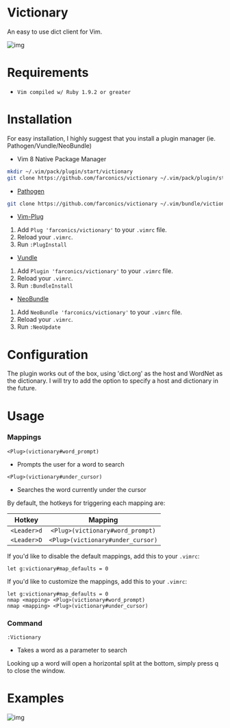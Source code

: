 # Victionary

An easy to use dict client for Vim.

![img](https://github.com/farconics/victionary/wiki/images/demo.gif)

# Requirements

* `Vim compiled w/ Ruby 1.9.2 or greater`

# Installation

For easy installation, I highly suggest that you install a plugin manager (ie. Pathogen/Vundle/NeoBundle)

* Vim 8 Native Package Manager
```bash
mkdir ~/.vim/pack/plugin/start/victionary
git clone https://github.com/farconics/victionary ~/.vim/pack/plugin/start/victionary
```

* [Pathogen][1]
```bash
git clone https://github.com/farconics/victionary ~/.vim/bundle/victionary
```
* [Vim-Plug][2]

1. Add `Plug 'farconics/victionary'` to your `.vimrc` file.
2. Reload your `.vimrc`.
3. Run `:PlugInstall`

* [Vundle][3]

1. Add `Plugin 'farconics/victionary'` to your `.vimrc` file.
2. Reload your `.vimrc`.
3. Run `:BundleInstall`

* [NeoBundle][4]

1. Add `NeoBundle 'farconics/victionary'` to your `.vimrc` file.
2. Reload your `.vimrc`.
3. Run `:NeoUpdate`


# Configuration

The plugin works out of the box, using 'dict.org' as the host and WordNet as
the dictionary. I will try to add the option to specify a host and dictionary
in the future.

# Usage

### Mappings

`<Plug>(victionary#word_prompt)`
* Prompts the user for a word to search

`<Plug>(victionary#under_cursor)`
* Searches the word currently under the cursor

By default, the hotkeys for triggering each mapping are:

|    Hotkey   |              Mapping              |
|:-----------:|:---------------------------------:|
| `<Leader>d` | `<Plug>(victionary#word_prompt)`  |
| `<Leader>D` | `<Plug>(victionary#under_cursor)` |

If you'd like to disable the default mappings, add this to your `.vimrc`:

```vim
let g:victionary#map_defaults = 0
```

If you'd like to customize the mappings, add this to your `.vimrc`:

```vim
let g:victionary#map_defaults = 0
nmap <mapping> <Plug>(victionary#word_prompt)
nmap <mapping> <Plug>(victionary#under_cursor)
```

### Command

`:Victionary`
* Takes a word as a parameter to search


Looking up a word will open a horizontal split at the bottom, simply press q
to close the window.

# Examples

![img](https://github.com/farconics/victionary/wiki/images/demo2.gif)

[1]: https://github.com/tpope/vim-pathogen
[2]: https://github.com/junegunn/vim-plug
[3]: https://github.com/VundleVim/Vundle.vim
[4]: https://github.com/Shougo/neobundle.vim
